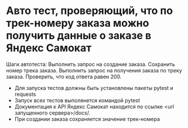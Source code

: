 ﻿# Авто тест, проверяющий, что по трек-номеру заказа можно получить данные о заказе в Яндекс Самокат
Шаги автотеста:
Выполнить запрос на создание заказа.
Сохранить номер трека заказа.
Выполнить запрос на получения заказа по треку заказа.
Проверить, что код ответа равен 200.

- Для запуска тестов должны быть установлены пакеты pytest и requests
- Запуск всех тестов выполянется командой pytest
- Документация к API Яндекс Самокат находится по ссылке <url запущенного сервера>/docs/.
- При создании заказа сохраняется значение трек-номера
